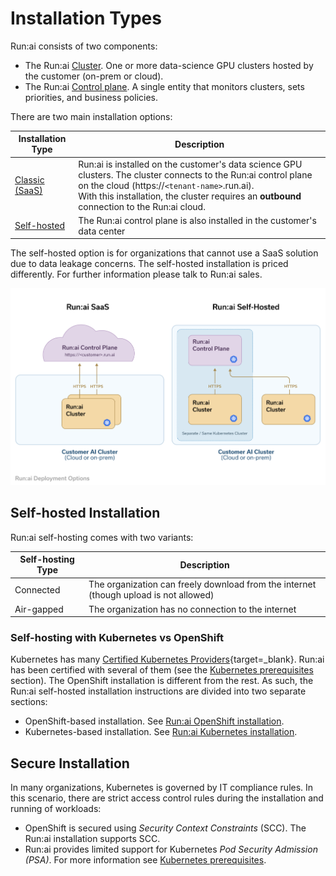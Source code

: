 
# Installation Types

Run:ai consists of two components:

* The Run:ai [Cluster](../../../home/components/#the-runai-cluster). One or more data-science GPU clusters hosted by the customer (on-prem or cloud).
* The Run:ai [Control plane](../../../home/components/#the-runai-cloud). A single entity that monitors clusters, sets priorities, and business policies. 


There are two main installation options:

| Installation Type | Description |
|-------------------|-------------|
| [Classic (SaaS)](cluster-setup/cluster-setup-intro.md)  | Run:ai is installed on the customer's data science GPU clusters. The cluster connects to the Run:ai control plane on the cloud (https://`<tenant-name>`.run.ai). <br> With this installation, the cluster requires an __outbound__ connection to the Run:ai cloud. |
| [Self-hosted](self-hosted/overview.md)       | The Run:ai control plane is also installed in the customer's data center |


The self-hosted option is for organizations that cannot use a SaaS solution due to data leakage concerns. The self-hosted installation is priced differently. For further information please talk to Run:ai sales. 


![installation-types](img/installation-types.png)


## Self-hosted Installation


Run:ai self-hosting comes with two variants:

| Self-hosting Type | Description | 
|------------|-------------|
| Connected  | The organization can freely download from the internet (though upload is not allowed) |
| Air-gapped | The organization has no connection to the internet |

### Self-hosting with Kubernetes vs OpenShift

Kubernetes has many [Certified Kubernetes Providers](https://kubernetes.io/docs/setup/#production-environment){target=_blank}. Run:ai has been certified with several of them (see the [Kubernetes prerequisites](cluster-setup/cluster-prerequisites.md#kubernetes) section). The OpenShift installation is different from the rest. As such, the Run:ai self-hosted installation instructions are divided into two separate sections:

* OpenShift-based installation. See [Run:ai OpenShift installation](self-hosted/ocp/prerequisites.md).
* Kubernetes-based installation. See [Run:ai Kubernetes installation](self-hosted/k8s/prerequisites.md).

## Secure Installation

In many organizations, Kubernetes is governed by IT compliance rules. In this scenario, there are strict access control rules during the installation and running of workloads:

* OpenShift is secured using _Security Context Constraints_ (SCC). The Run:ai installation supports SCC.
* Run:ai provides limited support for Kubernetes _Pod Security Admission (PSA)_. For more information see [Kubernetes prerequisites](cluster-setup/cluster-prerequisites.md#pod-security-admission).


